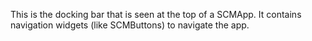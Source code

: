 This is the docking bar that is seen at the top of a SCMApp. It contains navigation widgets (like SCMButtons) to navigate the app.